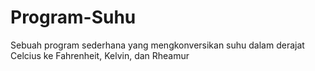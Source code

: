 Program-Suhu
============

Sebuah program sederhana yang mengkonversikan suhu dalam derajat Celcius ke Fahrenheit, Kelvin, dan Rheamur
